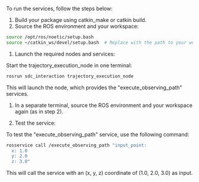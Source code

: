 To run the services, follow the steps below:

1. Build your package using catkin_make or catkin build.
2. Source the ROS environment and your workspace:

```sh
source /opt/ros/noetic/setup.bash
source ~/catkin_ws/devel/setup.bash  # Replace with the path to your workspace if different
```

1. Launch the required nodes and services:

Start the trajectory_execution_node in one terminal:

```sh
rosrun sdc_interaction trajectory_execution_node
```

This will launch the node, which provides the "execute_observing_path" services.

1. In a separate terminal, source the ROS environment and your workspace again (as in step 2).

2. Test the service:

To test the "execute_observing_path" service, use the following command:

```sh
rosservice call /execute_observing_path "input_point:
  x: 1.0
  y: 2.0
  z: 3.0"
```

This will call the service with an (x, y, z) coordinate of (1.0, 2.0, 3.0) as input.
